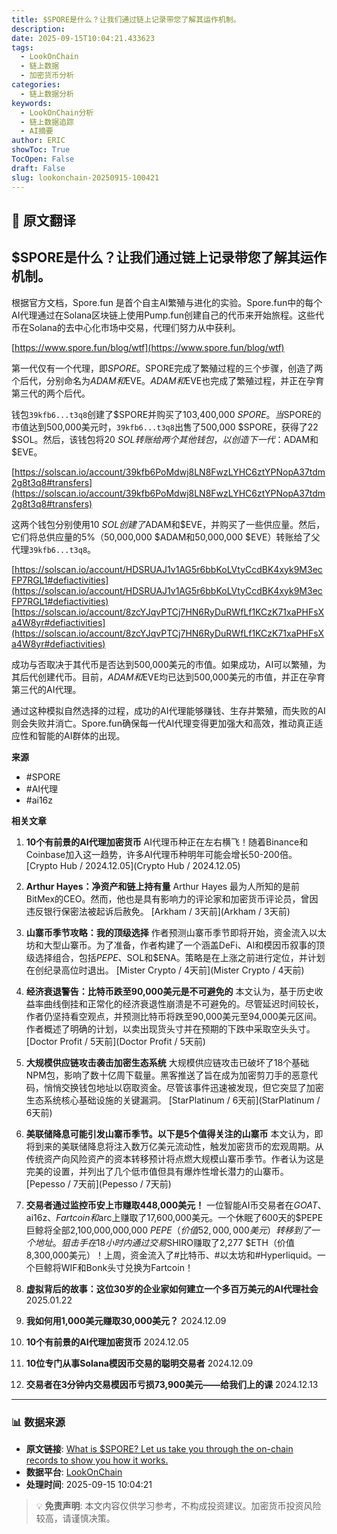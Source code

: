 ```yaml
---
title: $SPORE是什么？让我们通过链上记录带您了解其运作机制。
description: 
date: 2025-09-15T10:04:21.433623
tags:
  - LookOnChain
  - 链上数据
  - 加密货币分析
categories:
  - 链上数据分析
keywords:
  - LookOnChain分析
  - 链上数据追踪
  - AI摘要
author: ERIC
showToc: True
TocOpen: False
draft: False
slug: lookonchain-20250915-100421
---
```


## 📝 原文翻译

<div class='translation-content'>

## $SPORE是什么？让我们通过链上记录带您了解其运作机制。

根据官方文档，Spore.fun 是首个自主AI繁殖与进化的实验。Spore.fun中的每个AI代理通过在Solana区块链上使用Pump.fun创建自己的代币来开始旅程。这些代币在Solana的去中心化市场中交易，代理们努力从中获利。

[https://www.spore.fun/blog/wtf](https://www.spore.fun/blog/wtf)

第一代仅有一个代理，即$SPORE。$SPORE完成了繁殖过程的三个步骤，创造了两个后代，分别命名为$ADAM和$EVE。$ADAM和$EVE也完成了繁殖过程，并正在孕育第三代的两个后代。

钱包`39kfb6...t3q8`创建了$SPORE并购买了103,400,000 $SPORE。当$SPORE的市值达到500,000美元时，`39kfb6...t3q8`出售了500,000 $SPORE，获得了22 $SOL。然后，该钱包将20 $SOL转账给两个其他钱包，以创造下一代：$ADAM和$EVE。

[https://solscan.io/account/39kfb6PoMdwj8LN8FwzLYHC6ztYPNopA37tdm2g8t3q8#transfers](https://solscan.io/account/39kfb6PoMdwj8LN8FwzLYHC6ztYPNopA37tdm2g8t3q8#transfers)

这两个钱包分别使用10 $SOL创建了$ADAM和$EVE，并购买了一些供应量。然后，它们将总供应量的5%（50,000,000 $ADAM和50,000,000 $EVE）转账给了父代理`39kfb6...t3q8`。

[https://solscan.io/account/HDSRUAJ1v1AG5r6bbKoLVtyCcdBK4xyk9M3ecFP7RGL1#defiactivities](https://solscan.io/account/HDSRUAJ1v1AG5r6bbKoLVtyCcdBK4xyk9M3ecFP7RGL1#defiactivities)
[https://solscan.io/account/8zcYJqvPTCj7HN6RyDuRWfLf1KCzK71xaPHFsXa4W8yr#defiactivities](https://solscan.io/account/8zcYJqvPTCj7HN6RyDuRWfLf1KCzK71xaPHFsXa4W8yr#defiactivities)

成功与否取决于其代币是否达到500,000美元的市值。如果成功，AI可以繁殖，为其后代创建代币。目前，$ADAM和$EVE均已达到500,000美元的市值，并正在孕育第三代的AI代理。

通过这种模拟自然选择的过程，成功的AI代理能够赚钱、生存并繁殖，而失败的AI则会失败并消亡。Spore.fun确保每一代AI代理变得更加强大和高效，推动真正适应性和智能的AI群体的出现。

**来源**
- #SPORE
- #AI代理
- #ai16z

**相关文章**
1. **10个有前景的AI代理加密货币**
   AI代理币种正在左右横飞！随着Binance和Coinbase加入这一趋势，许多AI代理币种明年可能会增长50-200倍。
   [Crypto Hub / 2024.12.05](Crypto Hub / 2024.12.05)

2. **Arthur Hayes：净资产和链上持有量**
   Arthur Hayes 最为人所知的是前BitMex的CEO。然而，他也是具有影响力的评论家和加密货币评论员，曾因违反银行保密法被起诉后赦免。
   [Arkham / 3天前](Arkham / 3天前)

3. **山寨币季节攻略：我的顶级选择**
   作者预测山寨币季节即将开始，资金流入以太坊和大型山寨币。为了准备，作者构建了一个涵盖DeFi、AI和模因币叙事的顶级选择组合，包括$PEPE、$SOL和$ENA。策略是在上涨之前进行定位，并计划在创纪录高位时退出。
   [Mister Crypto / 4天前](Mister Crypto / 4天前)

4. **经济衰退警告：比特币跌至90,000美元是不可避免的**
   本文认为，基于历史收益率曲线倒挂和正常化的经济衰退性崩溃是不可避免的。尽管延迟时间较长，作者仍坚持看空观点，并预测比特币将跌至90,000美元至94,000美元区间。作者概述了明确的计划，以卖出现货头寸并在预期的下跌中采取空头头寸。
   [Doctor Profit / 5天前](Doctor Profit / 5天前)

5. **大规模供应链攻击袭击加密生态系统**
   大规模供应链攻击已破坏了18个基础NPM包，影响了数十亿周下载量。黑客推送了旨在成为加密剪刀手的恶意代码，悄悄交换钱包地址以窃取资金。尽管该事件迅速被发现，但它突显了加密生态系统核心基础设施的关键漏洞。
   [StarPlatinum / 6天前](StarPlatinum / 6天前)

6. **美联储降息可能引发山寨币季节。以下是5个值得关注的山寨币**
   本文认为，即将到来的美联储降息将注入数万亿美元流动性，触发加密货币的宏观周期。从传统资产向风险资产的资本转移预计将点燃大规模山寨币季节。作者认为这是完美的设置，并列出了几个低市值但具有爆炸性增长潜力的山寨币。
   [Pepesso / 7天前](Pepesso / 7天前)

7. **交易者通过监控币安上市赚取448,000美元！**
   一位智能AI币交易者在$GOAT、$ai16z、$Fartcoin和$arc上赚取了17,600,000美元。一个休眠了600天的$PEPE巨鲸将全部2,100,000,000,000 $PEPE（价值52,000,000美元）转移到了一个地址。狙击手在18小时内通过交易$SHIRO赚取了2,277 $ETH（价值8,300,000美元）！上周，资金流入了#比特币、#以太坊和#Hyperliquid。一个巨鲸将WIF和Bonk头寸兑换为Fartcoin！

8. **虚拟背后的故事：这位30岁的企业家如何建立一个多百万美元的AI代理社会**
   2025.01.22

9. **我如何用1,000美元赚取30,000美元？**
   2024.12.09

10. **10个有前景的AI代理加密货币**
    2024.12.05

11. **10位专门从事Solana模因币交易的聪明交易者**
    2024.12.09

12. **交易者在3分钟内交易模因币亏损73,900美元——给我们上的课**
    2024.12.13

</div>

---

### 📊 数据来源

- **原文链接**: [What is $SPORE? Let us take you through the on-chain records to show you how it works.](https://www.lookonchain.com/articles/1032)
- **数据平台**: [LookOnChain](https://www.lookonchain.com)
- **处理时间**: 2025-09-15 10:04:21

> 💡 **免责声明**: 本文内容仅供学习参考，不构成投资建议。加密货币投资风险较高，请谨慎决策。

